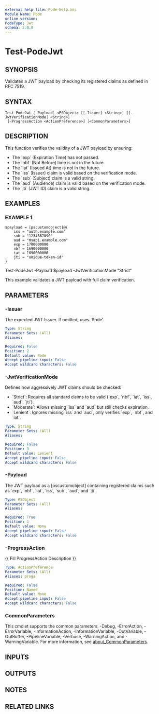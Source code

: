 ```yaml
---
external help file: Pode-help.xml
Module Name: Pode
online version:
PodeType: Jwt
schema: 2.0.0
---
```


# Test-PodeJwt

## SYNOPSIS
Validates a JWT payload by checking its registered claims as defined in RFC 7519.

## SYNTAX

```
Test-PodeJwt [-Payload] <PSObject> [[-Issuer] <String>] [[-JwtVerificationMode] <String>]
 [-ProgressAction <ActionPreference>] [<CommonParameters>]
```

## DESCRIPTION
This function verifies the validity of a JWT payload by ensuring:
- The \`exp\` (Expiration Time) has not passed.
- The \`nbf\` (Not Before) time is not in the future.
- The \`iat\` (Issued At) time is not in the future.
- The \`iss\` (Issuer) claim is valid based on the verification mode.
- The \`sub\` (Subject) claim is a valid string.
- The \`aud\` (Audience) claim is valid based on the verification mode.
- The \`jti\` (JWT ID) claim is a valid string.

## EXAMPLES

### EXAMPLE 1
```
$payload = [pscustomobject]@{
    iss = "auth.example.com"
    sub = "1234567890"
    aud = "myapi.example.com"
    exp = 1700000000
    nbf = 1690000000
    iat = 1690000000
    jti = "unique-token-id"
}
```

Test-PodeJwt -Payload $payload -JwtVerificationMode "Strict"

This example validates a JWT payload with full claim verification.

## PARAMETERS

### -Issuer
The expected JWT Issuer.
If omitted, uses 'Pode'.

```yaml
Type: String
Parameter Sets: (All)
Aliases:

Required: False
Position: 2
Default value: Pode
Accept pipeline input: False
Accept wildcard characters: False
```

### -JwtVerificationMode
Defines how aggressively JWT claims should be checked:
- \`Strict\`: Requires all standard claims to be valid (\`exp\`, \`nbf\`, \`iat\`, \`iss\`, \`aud\`, \`jti\`).
- \`Moderate\`: Allows missing \`iss\` and \`aud\` but still checks expiration.
- \`Lenient\`: Ignores missing \`iss\` and \`aud\`, only verifies \`exp\`, \`nbf\`, and \`iat\`.

```yaml
Type: String
Parameter Sets: (All)
Aliases:

Required: False
Position: 3
Default value: Lenient
Accept pipeline input: False
Accept wildcard characters: False
```

### -Payload
The JWT payload as a \[pscustomobject\] containing registered claims such as \`exp\`, \`nbf\`, \`iat\`, \`iss\`, \`sub\`, \`aud\`, and \`jti\`.

```yaml
Type: PSObject
Parameter Sets: (All)
Aliases:

Required: True
Position: 1
Default value: None
Accept pipeline input: False
Accept wildcard characters: False
```

### -ProgressAction
{{ Fill ProgressAction Description }}

```yaml
Type: ActionPreference
Parameter Sets: (All)
Aliases: proga

Required: False
Position: Named
Default value: None
Accept pipeline input: False
Accept wildcard characters: False
```

### CommonParameters
This cmdlet supports the common parameters: -Debug, -ErrorAction, -ErrorVariable, -InformationAction, -InformationVariable, -OutVariable, -OutBuffer, -PipelineVariable, -Verbose, -WarningAction, and -WarningVariable. For more information, see [about_CommonParameters](http://go.microsoft.com/fwlink/?LinkID=113216).

## INPUTS

## OUTPUTS

## NOTES

## RELATED LINKS
